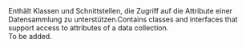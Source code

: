 <Namespace Name="Microsoft.ServiceFabric.Data.Collections">
  <Docs>
    <summary><span data-ttu-id="a9a69-101">Enthält Klassen und Schnittstellen, die Zugriff auf die Attribute einer Datensammlung zu unterstützen.</span><span class="sxs-lookup"><span data-stu-id="a9a69-101">Contains classes and interfaces that support access to attributes of a data collection.</span></span></summary> 
    <remarks>To be added.</remarks>
  </Docs>
</Namespace>
